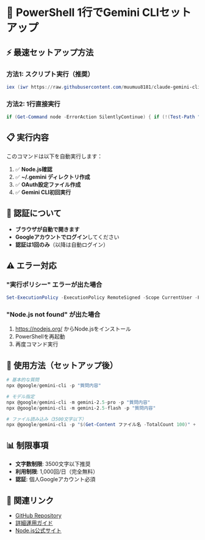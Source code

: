 # 🚀 PowerShell 1行でGemini CLIセットアップ

## ⚡ 最速セットアップ方法

### 方法1: スクリプト実行（推奨）
```powershell
iex (iwr https://raw.githubusercontent.com/muumuu8181/claude-gemini-cli-guide/main/quick-setup.ps1 -UseBasicParsing).Content
```

### 方法2: 1行直接実行
```powershell
if (Get-Command node -ErrorAction SilentlyContinue) { if (!(Test-Path "$env:USERPROFILE\.gemini")) { New-Item -ItemType Directory -Path "$env:USERPROFILE\.gemini" -Force | Out-Null }; '{"selectedAuthType":"oauth-personal","theme":"Default"}' | Out-File -FilePath "$env:USERPROFILE\.gemini\settings.json" -Encoding UTF8; Write-Host "Starting Gemini CLI..."; npx "@google/gemini-cli" -p "Setup complete" } else { Write-Host "Install Node.js from https://nodejs.org/" }
```

## 📋 実行内容

このコマンドは以下を自動実行します：

1. ✅ **Node.js確認**
2. ✅ **~/.gemini ディレクトリ作成**
3. ✅ **OAuth設定ファイル作成**
4. ✅ **Gemini CLI初回実行**

## 🔐 認証について

- **ブラウザが自動で開きます**
- **Googleアカウントでログイン**してください
- **認証は1回のみ**（以降は自動ログイン）

## ⚠️ エラー対応

### "実行ポリシー" エラーが出た場合
```powershell
Set-ExecutionPolicy -ExecutionPolicy RemoteSigned -Scope CurrentUser -Force
```

### "Node.js not found" が出た場合
1. https://nodejs.org/ からNode.jsをインストール
2. PowerShellを再起動
3. 再度コマンド実行

## 🎯 使用方法（セットアップ後）

```powershell
# 基本的な質問
npx @google/gemini-cli -p "質問内容"

# モデル指定
npx @google/gemini-cli -m gemini-2.5-pro -p "質問内容"
npx @google/gemini-cli -m gemini-2.5-flash -p "質問内容"

# ファイル読み込み（3500文字以下）
npx @google/gemini-cli -p "$(Get-Content ファイル名 -TotalCount 100)" + "質問"
```

## 📊 制限事項

- **文字数制限**: 3500文字以下推奨
- **利用制限**: 1,000回/日（完全無料）
- **認証**: 個人Googleアカウント必須

## 🔗 関連リンク

- [GitHub Repository](https://github.com/muumuu8181/claude-gemini-cli-guide)
- [詳細運用ガイド](https://github.com/muumuu8181/claude-gemini-cli-guide/blob/main/CLAUDE.md)
- [Node.js公式サイト](https://nodejs.org/)